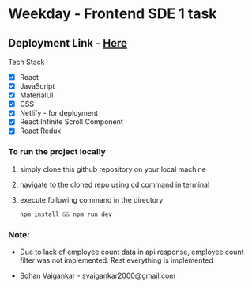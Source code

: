 # Weekday - Frontend SDE 1 task

## Deployment Link - [Here](https://weekday-sohan.netlify.app)

Tech Stack

- [x] React
- [x] JavaScript
- [x] MaterialUI
- [x] CSS
- [x] Netlify - for deployment
- [x] React Infinite Scroll Component
- [x] React Redux

### To run the project locally

1. simply clone this github repository on your local machine
2. navigate to the cloned repo using cd command in terminal
3. execute following command in the directory

   ```js
   npm install && npm run dev
   ```

### Note:

- Due to lack of employee count data in api response, employee count filter was not implemented. Rest everything is implemented

- [Sohan Vaigankar](https://peerlist.io/sohan) - svaigankar2000@gmail.com
